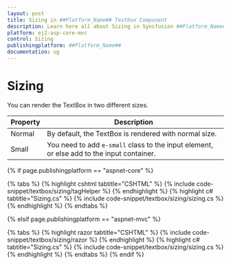 ```yaml
---
layout: post
title: Sizing in ##Platform_Name## Textbox Component
description: Learn here all about Sizing in Syncfusion ##Platform_Name## Textbox component and more.
platform: ej2-asp-core-mvc
control: Sizing
publishingplatform: ##Platform_Name##
documentation: ug
---
```



# Sizing

You can render the TextBox in two different sizes.

Property   | Description
------------ | -------------
  Normal     | By default, the TextBox is rendered with normal size.
  Small      | You need to add `e-small` class to the input element, or else add to the input container.

{% if page.publishingplatform == "aspnet-core" %}

{% tabs %}
{% highlight cshtml tabtitle="CSHTML" %}
{% include code-snippet/textbox/sizing/tagHelper %}
{% endhighlight %}
{% highlight c# tabtitle="Sizing.cs" %}
{% include code-snippet/textbox/sizing/sizing.cs %}
{% endhighlight %}
{% endtabs %}

{% elsif page.publishingplatform == "aspnet-mvc" %}

{% tabs %}
{% highlight razor tabtitle="CSHTML" %}
{% include code-snippet/textbox/sizing/razor %}
{% endhighlight %}
{% highlight c# tabtitle="Sizing.cs" %}
{% include code-snippet/textbox/sizing/sizing.cs %}
{% endhighlight %}
{% endtabs %}
{% endif %}

